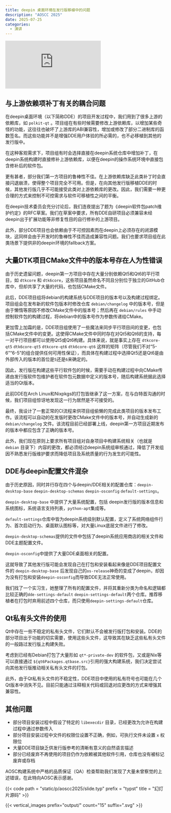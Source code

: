 ```yaml
---
title: deepin 桌面环境在发行版移植中的问题
description: "AOSCC 2025"
date: 2025-07-25
categories: 
  - 演讲
---
```


<div class="video-wrapper">
    <iframe src="https://player.bilibili.com/player.html?as_wide=1&high_quality=1&page=1&bvid=BV1678tzzERj&p=3&t=1995&autoplay=false"
            scrolling="no"
            frameborder="no"
            framespacing="0"
            allowfullscreen="true"
    >
    </iframe>
</div>

## 与上游依赖项补丁有关的耦合问题

在deepin桌面环境（以下简称DDE）的项目开发过程中，我们用到了很多上游的依赖库，如 `polkit-qt` 。项目组在有些时候需要修改上游依赖库，以增加某些奇怪的功能，这往往也破坏了上游库的ABI兼容性，增加或修改了部分二进制库的函数签名。而这些功能并不是增强DDE用户体验的所必需的，也不必移植到其他的发行版中。

在这种客观需求下，项目组有时会选择直接在deepin系统仓库中增加补丁，在deepin系统构建时直接修补上游依赖库，以便在deepin的操作系统环境中直接包含修补后的软件包。

更有甚者，部分我们第一方项目的鲁棒性不佳。在上游依赖库缺乏此类补丁时会直接闪退崩溃，使得整个项目完全不可用。但是，在向其他发行版移植DDE的时候，其他发行版几乎不可能接受此类对上游依赖库的更改。因此，我们需要一种更合理的方式来控制不可控需求与软件可移植性之间的平衡。

在deepin技术委员会充分讨论后，我们连夜提出了题为《deepin软件包patch维护约定》的RFC草案。我们在草案中要求，所有DDE自研项目必须兼容未经deepin出于扩展功能等非修复性目的自行修补的上游项目。

此外，部分DDE项目也会依赖由于不可控因素而在deepin上必须存在的闭源模块，这同样会由于开发时的鲁棒性不佳而造成兼容性问题。我们也要求项目组在此类场景下提供非的deepin环境的fallback方案。

## 大量DTK项目CMake文件中的版本号存在人为性错误

由于历史遗留问题，deepin第一方项目中存在大量分别依赖Qt5和Qt6的平行项目，如 `dtkcore` 和 `dtk6core`，这些项目虽然命名不同且分别位于独立的GitHub仓库中，但却共享了大量的代码，也包括CMake文件。

此后，DDE项目组将debian的构建系统与DDE项目的版本号以及构建过程绑定。项目组会在发布新的软件包版本时修改仓库 `debian/changelog` 中的版本号，但是由于懒惰等原因不修改CMake文件中的版本号；然后再在 `debian/rules` 中手动控制软件包的构建过程，将debian中的版本号作为参数传递给CMake。

更加雪上加霜的是，DDE项目组使用了一些魔法来同步平行项目间的变更，也包括CMake文件中的变更。这使得CMake文件中同时存在对Qt5和Qt6的支持，每一对平行项目都可以使用Qt5或Qt6构建。具体来说，就是事实上存在 `dtkcore-qt5` `dtk6core-qt5` `dtkcore-qt6` `dtk6core-qt6` 这样的矩阵（尽管我们不对“5-6”“6-5”的组合提供任何可用性保证），而具体在构建过程中选择Qt5还是Qt6是由外部传入的版本的首位是`5`还是`6`来确定的。

因此，发行版在构建这些平行软件包的时候，需要手动在构建过程中向CMake传递由发行版软件包维护者在软件包元数据中定义的版本号，随后构建系统据此选择适当的Qt版本。

此前DDE在Arch Linux和Nixpkgs的打包皆继承了这一方案，在与白特首沟通的时候，我们项目组惊讶地发现这一行为居然是不可接受的。

最终，我设计了一套正常的CI流程来供项目组偷懒的完成此类项目的版本发布工作。该流程可以自动的在发版时更改CMake文件中的版本号，并自动生成新的 `debian/changelog` 文件。该流程目前已经部署上线，deepin第一方项目近期发布的版本中都应包含了正确的版本号。

此外，我们现在原则上要求所有项目组对自身项目中构建系统相关（也就是 `debian` 目录下）内容的更改，都必须经过deepin系统组审核通过，降低了开发组因不熟悉发行版维护要求而降低项目及系统质量的行为发生的可能性。

## DDE与deepin配置文件混杂

由于历史原因，同时并行存在四个与deepin/DDE相关的配置仓库：`deepin-desktop-base` `deepin-desktop-schemas` `deepin-osconfig` `default-settings`。

`deepin-desktop-base` 中提供了大量系统配置，包括 deepin发行版的版本信息和系统图标，系统语言支持列表，`python-apt`集成等。

`default-settings`仓库中皆为deepin系统级别默认配置，定义了系统网络组件行为、首次启动行为、桌面默认图标等，对大量Linux底层文件进行了修改。

`deepin-desktop-schemas`提供的文件中包括了deepin系统应用商店的相关文件和DDE主题配置文件。

`deepin-osconfig`中提供了大量DDE桌面相关的配置。

这就导致了其他发行版可能会发现自己在打包和安装看起来像是DDE项目配置文件的 `deepin-desktop-base` 后发现自己的`os-release`神奇的变成了deepin，却因为没有打包和安装`deepin-osconfig`而导致DDE无法正常使用。

我们找了一个实习生，她整理了所有的配置文件，并将其重新分类为命名和逻辑都比较正确的`dde-settings-default` `deepin-settings-default`两个仓库。推荐移植者在打包时弃用前述四个仓库，而只使用`deepin-settings-default`仓库。

## Qt私有头文件的使用

Qt中存在一些不稳定的私有头文件，它们默认不会被发行版打包和安装。DDE的部分项目出于功能的切实需要，使用这些头文件，这导致其在缺乏这些私有头文件的一般路过发行版上构建失败。

考虑到已经有Debian打包了大量形如 `qt*-private-dev` 的软件包，又或是Nix等可以直接通过 `${qt6Packages.qtbase.src}`引用的强大构建系统，我们决定尝试向其他发行版推动相关私有头文件的打包。

此外，由于Qt私有头文件的不稳定性，DDE项目中使用的私有符号也可能在几个Qt版本中消失不见。目前只能通过注释相关代码或回退对应更改的方式来增强其兼容性。

## 其他问题

- 部分项目安装过程中假设了特定的 `libexecdir` 目录，已经更改为允许在构建过程中通过参数传入
- 部分项目安装过程中文件的权限位设置不正确，例如，可执行文件未设置 `x` 权限位
- 大量DDE项目缺乏供发行版参考的清晰有意义的自然语言描述
- 部分已经废弃不再使用的项目仍作为依赖被其他软件引用，仓库也没有被标记废弃或存档

AOSC构建系统中严格的品质保证（QA）检查帮助我们发现了大量未曾察觉的上述错误，在此特向AOSC表示感谢。

{{< code path = "static/p/aoscc2025/slide.typ" prefix = "typst" title = "幻灯片源码" >}}

{{< vertical_images prefix="output/" count="15" suffix=".svg" >}}
